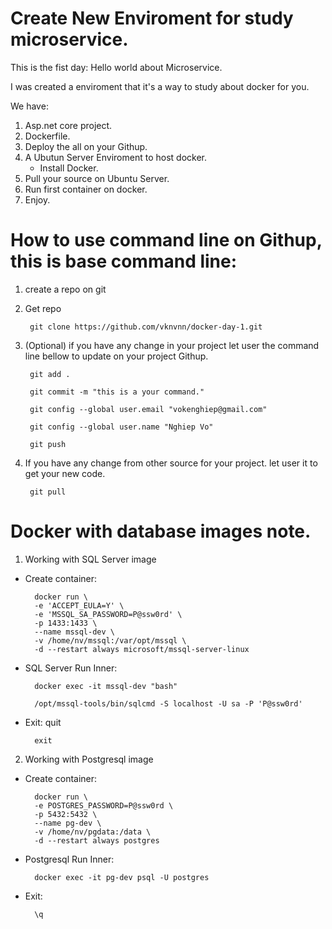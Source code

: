 # Create New Enviroment for study microservice.

This is the fist day: Hello world about Microservice.

I was created a enviroment that it's a way to study about docker for you.

We have:
1. Asp.net core project.
2. Dockerfile.
3. Deploy the all on your Githup.
4. A Ubutun Server Enviroment to host docker.
    - Install Docker.
5. Pull your source on Ubuntu Server.
6. Run first container on docker.
7. Enjoy.

# How to use command line on Githup, this is base command line:

1. create a repo on git

2. Get repo

        git clone https://github.com/vknvnn/docker-day-1.git

3. (Optional) if you have any change in your project let user the command line bellow to update on your project Githup.

        git add .

		git commit -m "this is a your command."
		
		git config --global user.email "vokenghiep@gmail.com"
	
		git config --global user.name "Nghiep Vo"
	
		git push

4. If you have any change from other source for your project. let user it to get your new code.

		git pull


# Docker with database images note.

1. Working with SQL Server image

- Create container:

		docker run \
		-e 'ACCEPT_EULA=Y' \
		-e 'MSSQL_SA_PASSWORD=P@ssw0rd' \
		-p 1433:1433 \
		--name mssql-dev \
		-v /home/nv/mssql:/var/opt/mssql \
		-d --restart always microsoft/mssql-server-linux

- SQL Server Run Inner:

		docker exec -it mssql-dev "bash"
	
		/opt/mssql-tools/bin/sqlcmd -S localhost -U sa -P 'P@ssw0rd'

- Exit:
		quit
	
		exit

2. Working with Postgresql image

- Create container:

		docker run \
		-e POSTGRES_PASSWORD=P@ssw0rd \
		-p 5432:5432 \
		--name pg-dev \
		-v /home/nv/pgdata:/data \   
		-d --restart always postgres

- Postgresql Run Inner:

		docker exec -it pg-dev psql -U postgres

- Exit:

		\q






